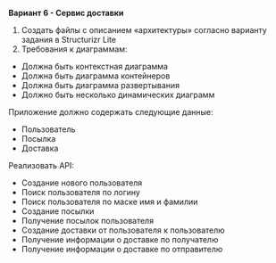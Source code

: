 **Вариант 6 - Сервис доставки**

1. Создать файлы с описанием «архитектуры» согласно варианту задания в Structurizr Lite
2. Требования к диаграммам:
* Должна быть контекстная диаграмма
* Должна быть диаграмма контейнеров
* Должна быть диаграмма развертывания
* Должно быть несколько динамических диаграмм

Приложение должно содержать следующие данные:
* Пользователь
* Посылка
* Доставка

Реализовать API:
* Создание нового пользователя
* Поиск пользователя по логину
* Поиск пользователя по маске имя и фамилии
* Создание посылки
* Получение посылок пользователя
* Создание доставки от пользователя к пользователю
* Получение информации о доставке по получателю
* Получение информации о доставке по отправителю